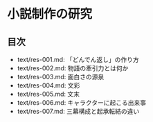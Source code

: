 # 小説制作の研究

## 目次

- text/res-001.md: 「どんでん返し」の作り方
- text/res-002.md: 物語の牽引力とは何か
- text/res-003.md: 面白さの源泉
- text/res-004.md: 文彩
- text/res-005.md: 文末
- text/res-006.md: キャラクターに起こる出来事
- text/res-007.md: 三幕構成と起承転結の違い